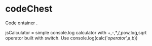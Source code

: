 # codeChest
Code ontainer .

jsCalculator = simple console.log calculator with +,-,*,/,pow,log,sqrt operator built with switch. Use console.log(calc('*operator*',a,b))

